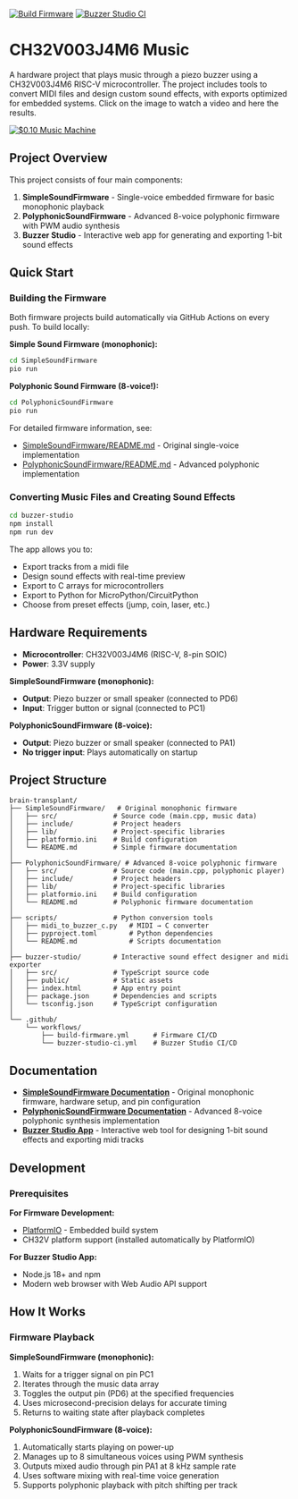 [![Build Firmware](https://github.com/atomic14/ch32v003-music/actions/workflows/build-firmware.yml/badge.svg)](https://github.com/atomic14/ch32v003-music/actions/workflows/build-firmware.yml)
[![Buzzer Studio CI](https://github.com/atomic14/ch32v003-music/actions/workflows/buzzer-studio-ci.yml/badge.svg)](https://github.com/atomic14/ch32v003-music/actions/workflows/buzzer-studio-ci.yml)


# CH32V003J4M6 Music

A hardware project that plays music through a piezo buzzer using a CH32V003J4M6 RISC-V microcontroller. The project includes tools to convert MIDI files and design custom sound effects, with exports optimized for embedded systems. Click on the image to watch a video and here the results.

[![$0.10 Music Machine](https://img.youtube.com/vi/RiiS4jjG6ME/0.jpg)](https://www.youtube.com/watch?v=RiiS4jjG6ME)

## Project Overview

This project consists of four main components:

1. **SimpleSoundFirmware** - Single-voice embedded firmware for basic monophonic playback
2. **PolyphonicSoundFirmware** - Advanced 8-voice polyphonic firmware with PWM audio synthesis
3. **Buzzer Studio** - Interactive web app for generating and exporting 1-bit sound effects

## Quick Start

### Building the Firmware

Both firmware projects build automatically via GitHub Actions on every push. To build locally:

**Simple Sound Firmware (monophonic):**
```bash
cd SimpleSoundFirmware
pio run
```

**Polyphonic Sound Firmware (8-voice!):**
```bash
cd PolyphonicSoundFirmware
pio run
```

For detailed firmware information, see:
- [SimpleSoundFirmware/README.md](SimpleSoundFirmware/README.md) - Original single-voice implementation
- [PolyphonicSoundFirmware/README.md](PolyphonicSoundFirmware/README.md) - Advanced polyphonic implementation

### Converting Music Files and Creating Sound Effects

```bash
cd buzzer-studio
npm install
npm run dev
```

The app allows you to:
- Export tracks from a midi file
- Design sound effects with real-time preview
- Export to C arrays for microcontrollers
- Export to Python for MicroPython/CircuitPython
- Choose from preset effects (jump, coin, laser, etc.)


## Hardware Requirements

- **Microcontroller**: CH32V003J4M6 (RISC-V, 8-pin SOIC)
- **Power**: 3.3V supply

**SimpleSoundFirmware (monophonic):**
- **Output**: Piezo buzzer or small speaker (connected to PD6)
- **Input**: Trigger button or signal (connected to PC1)

**PolyphonicSoundFirmware (8-voice):**
- **Output**: Piezo buzzer or small speaker (connected to PA1)
- **No trigger input**: Plays automatically on startup

## Project Structure

```
brain-transplant/
├── SimpleSoundFirmware/   # Original monophonic firmware
│   ├── src/              # Source code (main.cpp, music data)
│   ├── include/          # Project headers
│   ├── lib/              # Project-specific libraries
│   ├── platformio.ini    # Build configuration
│   └── README.md         # Simple firmware documentation
│
├── PolyphonicSoundFirmware/ # Advanced 8-voice polyphonic firmware
│   ├── src/              # Source code (main.cpp, polyphonic player)
│   ├── include/          # Project headers
│   ├── lib/              # Project-specific libraries
│   ├── platformio.ini    # Build configuration
│   └── README.md         # Polyphonic firmware documentation
│
├── scripts/              # Python conversion tools
│   ├── midi_to_buzzer_c.py   # MIDI → C converter
│   ├── pyproject.toml        # Python dependencies
│   └── README.md             # Scripts documentation
│
├── buzzer-studio/        # Interactive sound effect designer and midi exporter
│   ├── src/              # TypeScript source code
│   ├── public/           # Static assets
│   ├── index.html        # App entry point
│   ├── package.json      # Dependencies and scripts
│   └── tsconfig.json     # TypeScript configuration
│
└── .github/
    └── workflows/
        ├── build-firmware.yml      # Firmware CI/CD
        └── buzzer-studio-ci.yml    # Buzzer Studio CI/CD
```

## Documentation

- **[SimpleSoundFirmware Documentation](SimpleSoundFirmware/README.md)** - Original monophonic firmware, hardware setup, and pin configuration
- **[PolyphonicSoundFirmware Documentation](PolyphonicSoundFirmware/README.md)** - Advanced 8-voice polyphonic synthesis implementation
- **[Buzzer Studio App](buzzer-studio/)** - Interactive web tool for designing 1-bit sound effects and exporting midi tracks

## Development

### Prerequisites

**For Firmware Development:**
- [PlatformIO](https://platformio.org/) - Embedded build system
- CH32V platform support (installed automatically by PlatformIO)

**For Buzzer Studio App:**
- Node.js 18+ and npm
- Modern web browser with Web Audio API support

## How It Works

### Firmware Playback

**SimpleSoundFirmware (monophonic):**
1. Waits for a trigger signal on pin PC1
2. Iterates through the music data array
3. Toggles the output pin (PD6) at the specified frequencies
4. Uses microsecond-precision delays for accurate timing
5. Returns to waiting state after playback completes

**PolyphonicSoundFirmware (8-voice):**
1. Automatically starts playing on power-up
2. Manages up to 8 simultaneous voices using PWM synthesis
3. Outputs mixed audio through pin PA1 at 8 kHz sample rate
4. Uses software mixing with real-time voice generation
5. Supports polyphonic playback with pitch shifting per track
